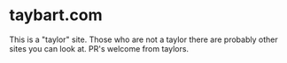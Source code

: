 # taybart.com

This is a "taylor" site. Those who are not a taylor there are probably other sites you can look at. PR's welcome from taylors.
